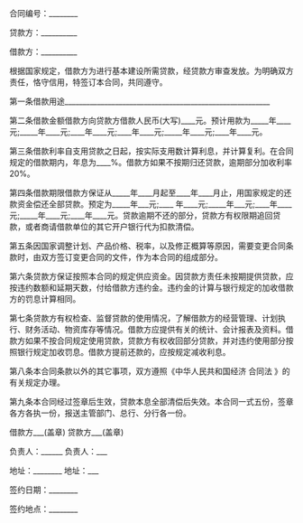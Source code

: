 
 


合同编号：________


贷款方：__________


借款方：__________


根据国家规定，借款方为进行基本建设所需贷款，经贷款方审查发放。为明确双方责任，恪守信用，特签订本合同，共同遵守。


第一条借款用途_________________________________________________________


第二条借款金额借款方向贷款方借款人民币(大写)____元。预计用款为_____年____元;_____年____元;____年____元;____年____元;_____年____元;____年____元。


第三条借款利率自支用贷款之日起，按实际支用数计算利息，并计算复利。在合同规定的借款期内，年息为____%。借款方如果不按期归还贷款，逾期部分加收利率20%。


第四条借款期限借款方保证从_____年____月起至____年____月止，用国家规定的还款资金偿还全部贷款。预定为_____年___元;____ 年____元;_____年___元;____年____元;_____年____元;____年____元。贷款逾期不还的部分，贷款方有权限期追回贷款，或者商请借款单位的其它开户银行代为扣款清偿。


第五条因国家调整计划、产品价格、税率，以及修正概算等原因，需要变更合同条款时，由双方签订变更合同的文件，作为本合同的组成部分。


第六条贷款方保证按照本合同的规定供应资金。因贷款方责任未按期提供贷款，应按违约数额和延期天数，付给借款方违约金。违约金的计算与银行规定的加收借款方的罚息计算相同。


第七条贷款方有权检查、监督贷款的使用情况，了解借款方的经营管理、计划执行、财务活动、物资库存等情况。借款方应提供有关的统计、会计报表及资料。借款方如果不按合同规定使用贷款，贷款方有权收回部分贷款，并对违约使用部分按照银行规定加收罚息。借款方提前还款的，应按规定减收利息。


第八条本合同条款以外的其它事项，双方遵照《中华人民共和国经济
合同法
》的有关规定办理。


第九条本合同经过签章后生效，贷款本息全部清偿后失效。本合同一式五份，签章各方各执一份，报送主管部门、总行、分行各一份。


借款方___(盖章) 贷款方___(盖章)


负责人：______ 负责人：___


地址：________ 地址：___


签约日期：________


签约地点：________
 


 

 
 
 
 
 
  


  
 

  


  


  
 
 
 
 

